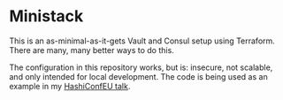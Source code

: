 # Ministack
This is an as-minimal-as-it-gets Vault and Consul setup using Terraform. There are many, many better ways to do this. 

The configuration in this repository works, but is: insecure, not scalable, and only intended for local development. The code is being used as an example in my [HashiConfEU talk](https://hashiconfeu.hashicorp.com/speakers/kristin-laemmert).


